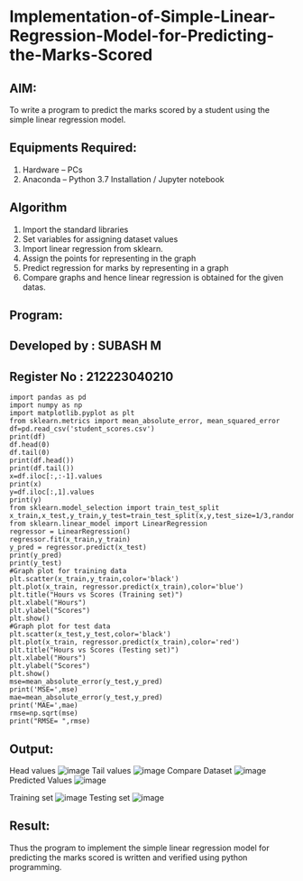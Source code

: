 # Implementation-of-Simple-Linear-Regression-Model-for-Predicting-the-Marks-Scored

## AIM:
To write a program to predict the marks scored by a student using the simple linear regression model.

## Equipments Required:
1. Hardware – PCs
2. Anaconda – Python 3.7 Installation / Jupyter notebook

## Algorithm
1. Import the standard libraries
2. Set variables for assigning dataset values
3. Import linear regression from sklearn.
4. Assign the points for representing in the graph
5. Predict regression for marks by representing in a graph
6. Compare graphs and hence linear regression is obtained for the given datas.

## Program:
## Developed by : SUBASH M
## Register No : 212223040210
```
import pandas as pd
import numpy as np
import matplotlib.pyplot as plt
from sklearn.metrics import mean_absolute_error, mean_squared_error
df=pd.read_csv('student_scores.csv')
print(df)
df.head(0)
df.tail(0)
print(df.head())
print(df.tail())
x=df.iloc[:,:-1].values
print(x)
y=df.iloc[:,1].values
print(y)
from sklearn.model_selection import train_test_split
x_train,x_test,y_train,y_test=train_test_split(x,y,test_size=1/3,random_state=0)
from sklearn.linear_model import LinearRegression
regressor = LinearRegression()
regressor.fit(x_train,y_train)
y_pred = regressor.predict(x_test)
print(y_pred)
print(y_test)
#Graph plot for training data
plt.scatter(x_train,y_train,color='black')
plt.plot(x_train, regressor.predict(x_train),color='blue') 
plt.title("Hours vs Scores (Training set)")
plt.xlabel("Hours")
plt.ylabel("Scores")
plt.show()
#Graph plot for test data
plt.scatter(x_test,y_test,color='black')
plt.plot(x_train, regressor.predict(x_train),color='red')
plt.title("Hours vs Scores (Testing set)")
plt.xlabel("Hours")
plt.ylabel("Scores")
plt.show()
mse=mean_absolute_error(y_test,y_pred)
print('MSE=',mse)
mae=mean_absolute_error(y_test,y_pred)
print('MAE=',mae)
rmse=np.sqrt(mse)
print("RMSE= ",rmse)
```

## Output:
Head values
![image](https://github.com/user-attachments/assets/61fea6a0-7f5b-4ec2-863f-a6a5a12f5867)
Tail values
![image](https://github.com/user-attachments/assets/ab8007a5-b14e-438b-8b44-7bb667934350)
Compare Dataset
![image](https://github.com/user-attachments/assets/f45375ff-6260-45ca-ad45-868e39f1836b)
Predicted Values
![image](https://github.com/user-attachments/assets/5720bbb1-a6ab-4d89-86d9-ca0b8ca2705e)

Training set
![image](https://github.com/user-attachments/assets/33b070ee-1ca0-4b55-8c79-0382740fe9f5)
Testing set
![image](https://github.com/user-attachments/assets/f520a8c0-5fd8-4e14-9cd9-2d1f9fd61559)


## Result:
Thus the program to implement the simple linear regression model for predicting the marks scored is written and verified using python programming.
